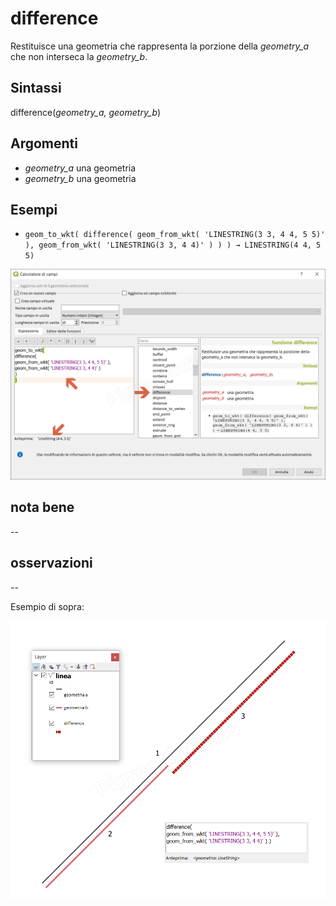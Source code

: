 # difference

Restituisce una geometria che rappresenta la porzione della _geometry_a_ che non interseca la _geometry_b_.

## Sintassi

difference(_geometry_a, geometry_b_)

## Argomenti

* _geometry_a_ una geometria
* _geometry_b_ una geometria

## Esempi

* `geom_to_wkt( difference( geom_from_wkt( 'LINESTRING(3 3, 4 4, 5 5)' ), geom_from_wkt( 'LINESTRING(3 3, 4 4)' ) ) ) → LINESTRING(4 4, 5 5)`

![](/img/geometria/difference/difference1.png)

## nota bene

--

## osservazioni

--

Esempio di sopra:

![](/img/geometria/difference/difference2.png)